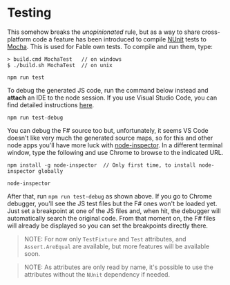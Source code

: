 # Testing

This somehow breaks the _unopinionated_ rule, but as a way to share cross-platform code a feature has been introduced to compile [NUnit](http://www.nunit.org) tests to [Mocha](https://mochajs.org). This is used for Fable own tests. To compile and run them, type:

```
> build.cmd MochaTest   // on windows    
$ ./build.sh MochaTest  // on unix

npm run test
```

To debug the generated JS code, run the command below instead and **attach** an IDE to the node session. If you use Visual Studio Code, you can find detailed instructions [here](https://code.visualstudio.com/docs/editor/debugging).

```
npm run test-debug
```

You can debug the F# source too but, unfortunately, it seems VS Code doesn't like very much the generated source maps, so for this and other node apps you'll have more luck with [node-inspector](https://github.com/node-inspector/node-inspector). In a different terminal window, type the following and use Chrome to browse to the indicated URL.

```
npm install -g node-inspector  // Only first time, to install node-inspector globally

node-inspector
```

After that, run `npm run test-debug` as shown above. If you go to Chrome debugger, you'll see the JS test files but the F# ones won't be loaded yet. Just set a breakpoint at one of the JS files and, when hit, the debugger will automatically search the original code. From that moment on, the F# files will already be displayed so you can set the breakpoints directly there.


> NOTE: For now only `TestFixture` and `Test` attributes, and `Assert.AreEqual` are available, but more features will be available soon.

> NOTE: As attributes are only read by name, it's possible to use the attributes without the `NUnit` dependency if needed.